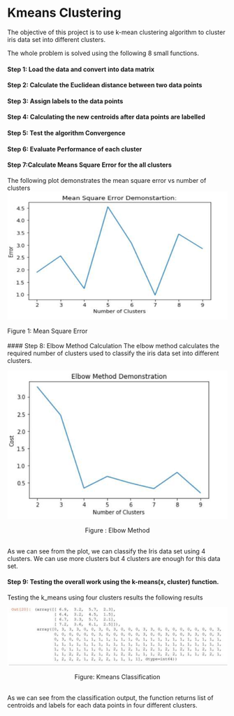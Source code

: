 # Kmeans Clustering
The objective of this project is to use k-mean clustering algorithm to cluster iris data set
into different clusters.

The whole problem is solved using the following 8 small functions.

#### Step 1: Load the data and convert into data matrix

#### Step 2: Calculate the Euclidean distance between two data points
#### Step 3: Assign labels to the data points
#### Step 4: Calculating the new centroids after data points are labelled
#### Step 5: Test the algorithm Convergence
#### Step 6: Evaluate Performance of each cluster
#### Step 7:Calculate Means Square Error for the all clusters
The following plot demonstrates the mean square error vs number of clusters <br>
![MSE](Images/mse.png)
<div align="cener">
  Figure 1: Mean Square Error
  </div>
  <br>
#### Step 8: Elbow Method Calculation
The elbow method calculates the required number of clusters used to classify the iris
data set into different clusters.

![ELbow Method](Images/Elbow.png)

<div align="Center">
  Figure : Elbow Method
  </div>
  <br>
 
  
As we can see from the plot, we can classify the Iris data set using 4 clusters. We can use more clusters
but 4 clusters are enough for this data set.


#### Step 9: Testing the overall work using the k-means(x, cluster) function.


Testing the k_means using four clusters results the following results

![Clusters](Images/cluster.png)

<div align= "center">
  Figure: Kmeans Classification
  </div>
  <br>

As we can see from the classification output, the function returns list of centroids and labels for each data
points in four different clusters.

